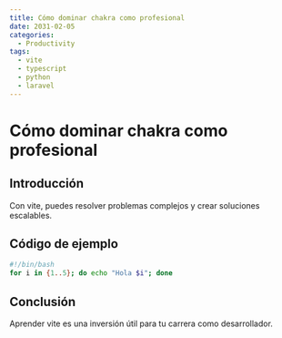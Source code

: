 ```yaml
---
title: Cómo dominar chakra como profesional
date: 2031-02-05
categories:
  - Productivity
tags:
  - vite
  - typescript
  - python
  - laravel
---
```


# Cómo dominar chakra como profesional

## Introducción

Con vite, puedes resolver problemas complejos y crear soluciones escalables.

## Código de ejemplo

```bash
#!/bin/bash
for i in {1..5}; do echo "Hola $i"; done
```

## Conclusión

Aprender vite es una inversión útil para tu carrera como desarrollador.